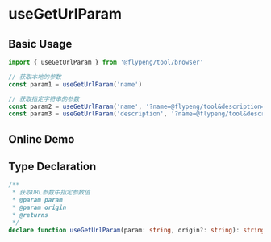 # useGetUrlParam

## Basic Usage

```ts
import { useGetUrlParam } from '@flypeng/tool/browser'

// 获取本地的参数
const param1 = useGetUrlParam('name')

// 获取指定字符串的参数
const param2 = useGetUrlParam('name', '?name=@flypeng/tool&description=工具库')
const param3 = useGetUrlParam('description', '?name=@flypeng/tool&description=工具库')
```

## Online Demo

<preview path="./index.vue" title="useGetUrlParam" description="获取 URL 参数中指定参数值"></preview>

## Type Declaration

```ts
/**
 * 获取URL参数中指定参数值
 * @param param
 * @param origin
 * @returns
 */
declare function useGetUrlParam(param: string, origin?: string): string | null
```

